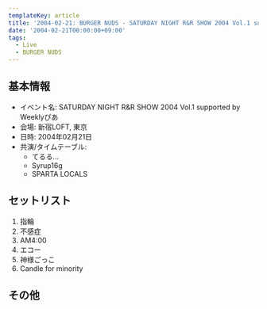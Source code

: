 ```yaml
---
templateKey: article
title: '2004-02-21: BURGER NUDS - SATURDAY NIGHT R&R SHOW 2004 Vol.1 supported by Weeklyぴあ at 新宿LOFT'
date: '2004-02-21T00:00:00+09:00'
tags:
  - Live
  - BURGER NUDS
---
```

## 基本情報

* イベント名: SATURDAY NIGHT R&R SHOW 2004 Vol.1 supported by Weeklyぴあ
* 会場: 新宿LOFT, 東京
* 日時: 2004年02月21日
* 共演/タイムテーブル:
  * てるる…
  * Syrup16g
  * SPARTA LOCALS


## セットリスト

1. 指輪
1. 不感症
1. AM4:00
1. エコー
1. 神様ごっこ
1. Candle for minority

## その他

